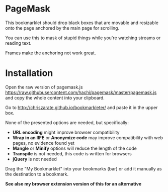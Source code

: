 # PageMask

This bookmarklet should drop black boxes that are movable and resizable onto the page anchored by the main page for scrolling.

You can use this to mask of stupid things while you're watching streams or reading text.

Frames make the anchoring not work great.

# Installation

Open the raw version of pagemask.js https://raw.githubusercontent.com/hachi/pagemask/master/pagemask.js and copy the whole content into your clipboard.

Go to http://chriszarate.github.io/bookmarkleter/ and paste it in the upper box.

None of the presented options are needed, but specifically:
- **URL encoding** might improve browser compatibility
- **Wrap in an IIFE** or **Anonymize code** may improve compatibility with web pages, no evidence found yet
- **Mangle** or **Minify** options will reduce the length of the code
- **Transpile** is not needed, this code is written for browsers
- **jQuery** is not needed

Drag the "My Bookmarklet" into your bookmarks (bar) or add it manually as the destination to a bookmark.

**See also my browser extension version of this for an alternative**
